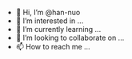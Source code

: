 - 👋 Hi, I’m @han-nuo
- 👀 I’m interested in ...
- 🌱 I’m currently learning ...
- 💞️ I’m looking to collaborate on ...
- 📫 How to reach me ...

<!---
han-nuo/han-nuo is a ✨ special ✨ repository because its `README.md` (this file) appears on your GitHub profile.
You can click the Preview link to take a look at your changes.
--->
